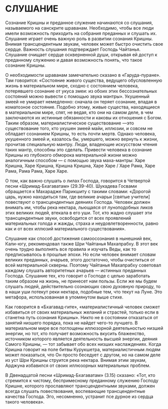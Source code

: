 # СЛУШАНИЕ

Сознание Кришны и преданное служение начинаются со слушания, называемого на санскрите шраванам. Необходимо, чтобы все люди имели возможность приходить на собрания преданных и слушать их. Слушание играет очень важную роль в развитии сознания Кришны. Внимая трансцендентным звукам, человек может быстро очистить свое сердце. Важность слушания подтверждает Господь Чайтанья. Слушание очищает сердце оскверненной души, открывая ей доступ к преданному служению и давая возможность понять, что такое сознание Кришны.

О необходимости шраванам замечательно сказано в «Гаруда-пуране». Там говорится: «Состояние живого существа, ведущего обусловленную жизнь в материальном мире, сходно с состоянием человека, потерявшего сознание от укуса змеи: из обоих этих бессознательных состояний можно вывести с помощью звука мантры». Укушенный змеей не умирает немедленно: сначала он теряет сознание, впадая в коматозное состояние. Подобно этому, живые существа, находящиеся в материальном мире, спят, не ведая, кто они на самом деле, в чем заключаются их истинные обязанности и каковы их отношения с Богом. Таким образом, материалистическое существование —это существование того, кто укушен змеей майи, иллюзии, и совсем не обладает сознанием Кришны, то есть почти мертв. Однако человека, укушенного змеей и, казалось бы, умершего, можно вернуть к жизни, прочитав специальную мантру. Люди, владеющие искусством чтения таких мантр, способны это сделать. Привести человека в сознание Кришны из глубокого обморока материальной жизни можно аналогичным способом — с помощью звука маха-мантры: Харе Кришна, Харе Кришна, Кришна Кришна, Харе Харе / Харе Рама, Харе Рама, Рама Рама, Харе Харе.

О том, как важно слушать о лилах Господа, говорится в Четвертой песни «Шримад-Бхагаватам» (29.39-40). Шукадева Госвами обращается к Махарадже Парикшиту с такими словами: «Дорогой царь, нужно находиться там, где великие ачарьи [святые учители] повествуют о трансцендентных деяниях Господа. Человек должен внимать им, чтобы река нектара, льющаяся от луноподобных ликов этих великих людей, втекала в его уши. Тот, кто жадно слушает эти трансцендентные звуки, освободится от всех проявлений материальных голода и жажды, страха и неудовлетворенности, равно как и от всех иллюзий материального существования».

Слушание как способ достижения самоосознания в нынешний век, Кали-югу, рекомендовал также Шри Чайтанья Махапрабху. В этот век очень трудно выполнять все правила и изучать Веды, как то предписывалось в прошлые эпохи. Но если человек внимает словам великих преданных, ачарьев, этого достаточно, чтобы очиститься от всей материальной скверны. Поэтому Чайтанья Махапрабху советовал каждому слушать авторитетных ачарьев — истинных преданных Господа. Слушание тех, кто говорит о Господе с целью заработать таким образом на жизнь, не принесет нам пользы. Если же мы будем слушать людей, действительно сознающих свою духовную природу, то в наши уши потекут реки нектара, подобные тем, что текут на Луне. Это метафора, использованная в упомянутом выше стихе.

Как говорится в «Бхагавад-гите», «материалистичный человек сможет избавиться от своих материальных желаний и страстей, только если в станетна путь сознания Кришны». Никто не в состоянии отказаться от занятий низшего порядка, пока не найдет чего-то лучшего. В материальном мире все поглощены иллюзорной деятельностью низшей энергии, но тот, кто получает возможность вкусить блаженство, источником которого является деятельность высшей энергии, деяния Самого Кришны, — тот забывает обо всех низших наслаждениях. Когда Кришна говорит на поле битвы Курукшетра, материалистичным людям может показаться, что Он просто беседует с другом, но на самом деле из уст Шри Кришны струится река нектара. Внимая этим звукам, Арджуна избавился от своих иллюзорных материальных проблем.

В Двенадцатой песни «Шримад-Бхагаватам» (3.15) сказано: «Тот, кто стремится к чистому, беспримесному преданному служению Господу Кришне, которого прославляют трансцендентными звуками, должен всегда слушать повествования, воспевающие трансцендентные качества Господа. Эго, несомненно, устранит псе дурное из сердца такого человека».
